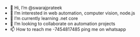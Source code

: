 - 👋 Hi, I’m @swarajprateek
- 👀 I’m interested in web automation, computer vision, node.js
- 🌱 I’m currently learning .net core
- 💞️ I’m looking to collaborate on automation projects
- 📫 How to reach me -7454817485 ping me on whatsapp

<!---
swarajprateek/swarajprateek is a ✨ special ✨ repository because its `README.md` (this file) appears on your GitHub profile.
You can click the Preview link to take a look at your changes.
--->

